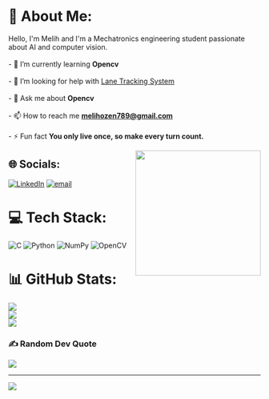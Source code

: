 # 💫 About Me:
Hello, I'm Melih and  I'm a Mechatronics engineering student passionate about AI and computer vision.<br><br>- 🌱 I’m currently learning **Opencv**<br><br>- 🤝 I’m looking for help with [Lane Tracking System](https://github.com/Xerhuu/Lane-Tracking-System)<br><br>- 💬 Ask me about **Opencv**<br><br>- 📫 How to reach me **melihozen789@gmail.com**<br><br>- ⚡ Fun fact **You only live once, so make every turn count.**        

<img align="right"  height="250" src="https://media1.giphy.com/media/v1.Y2lkPTc5MGI3NjExOWl2MTAxYTUxajNzamphNjNtaXlhZnoyNzlvNG91enV2dnBva2QzOCZlcD12MV9pbnRlcm5hbF9naWZfYnlfaWQmY3Q9Zw/tHIRLHtNwxpjIFqPdV/giphy.gif"  />


## 🌐 Socials:
[![LinkedIn](https://img.shields.io/badge/LinkedIn-%230077B5.svg?logo=linkedin&logoColor=white)](https://linkedin.com/in/melih-özen-358980343) [![email](https://img.shields.io/badge/Email-D14836?logo=gmail&logoColor=white)](mailto:melihozen789@gmail.com) 

# 💻 Tech Stack:
![C](https://img.shields.io/badge/c-%2300599C.svg?style=for-the-badge&logo=c&logoColor=white) ![Python](https://img.shields.io/badge/python-3670A0?style=for-the-badge&logo=python&logoColor=ffdd54) ![NumPy](https://img.shields.io/badge/numpy-%23013243.svg?style=for-the-badge&logo=numpy&logoColor=white) ![OpenCV](https://img.shields.io/badge/opencv-%23white.svg?style=for-the-badge&logo=opencv&logoColor=white)
# 📊 GitHub Stats:
![](https://github-readme-stats.vercel.app/api?username=melihozendev&theme=radical&hide_border=false&include_all_commits=false&count_private=false)<br/>
![](https://nirzak-streak-stats.vercel.app/?user=melihozendev&theme=radical&hide_border=false)<br/>
![](https://github-readme-stats.vercel.app/api/top-langs/?username=melihozendev&theme=radical&hide_border=false&include_all_commits=false&count_private=false&layout=compact)

### ✍️ Random Dev Quote
![](https://quotes-github-readme.vercel.app/api?type=horizontal&theme=radical)

---
[![](https://visitcount.itsvg.in/api?id=melihozendev&icon=0&color=13)](https://visitcount.itsvg.in)

<!-- Proudly created with GPRM ( https://gprm.itsvg.in ) -->

